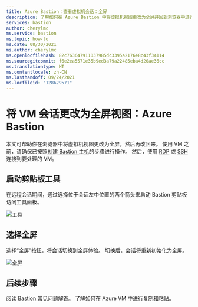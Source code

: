 ```yaml
---
title: Azure Bastion：查看虚拟机会话：全屏
description: 了解如何在 Azure Bastion 中将虚拟机视图更改为全屏并回到浏览器中进行 RDP 或 SSH 连接。
services: bastion
author: cherylmc
ms.service: bastion
ms.topic: how-to
ms.date: 08/30/2021
ms.author: cherylmc
ms.openlocfilehash: 82c763647911037985dc3395a2176e8c43f34114
ms.sourcegitcommit: f6e2ea5571e35b9ed3a79a22485eba4d20ae36cc
ms.translationtype: HT
ms.contentlocale: zh-CN
ms.lasthandoff: 09/24/2021
ms.locfileid: "128629571"
---
```

# <a name="change-to-full-screen-view-for-a-vm-session-azure-bastion"></a>将 VM 会话更改为全屏视图：Azure Bastion

本文可帮助你在浏览器中将虚拟机视图更改为全屏，然后再改回来。 使用 VM 之前，请确保已按照[创建 Bastion 主机](./tutorial-create-host-portal.md)的步骤进行操作。 然后，使用 [RDP](bastion-connect-vm-rdp-windows.md) 或 [SSH](bastion-connect-vm-ssh-linux.md) 连接到要处理的 VM。

## <a name="launch-the-clipboard-tool"></a>启动剪贴板工具

在远程会话期间，通过选择位于会话左中位置的两个箭头来启动 Bastion 剪贴板访问工具面板。

![工具](./media/bastion-vm-manage/left.png)

## <a name="select-full-screen"></a>选择全屏

选择“全屏”按钮，将会话切换到全屏体验。 切换后，会话将重新初始化为全屏。

![全屏](./media/bastion-vm-manage/full-screen.png)
 
## <a name="next-steps"></a>后续步骤

阅读 [Bastion 常见问题解答](bastion-faq.md)。
了解如何在 Azure VM 中进行[复制和粘贴](bastion-vm-copy-paste.md)。
